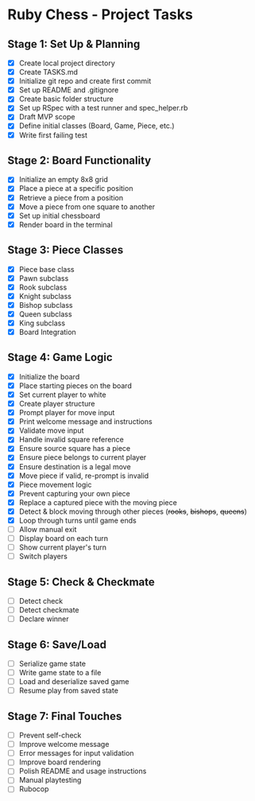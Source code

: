 # Ruby Chess - Project Tasks

## Stage 1: Set Up & Planning
- [x] Create local project directory
- [x] Create TASKS.md
- [x] Initialize git repo and create first commit
- [x] Set up README and .gitignore
- [x] Create basic folder structure
- [x] Set up RSpec with a test runner and spec_helper.rb
- [x] Draft MVP scope
- [x] Define initial classes (Board, Game, Piece, etc.)
- [x] Write first failing test

## Stage 2: Board Functionality
- [x] Initialize an empty 8x8 grid
- [x] Place a piece at a specific position
- [x] Retrieve a piece from a position
- [x] Move a piece from one square to another
- [x] Set up initial chessboard
- [x] Render board in the terminal

## Stage 3: Piece Classes
- [x] Piece base class
- [x] Pawn subclass
- [x] Rook subclass
- [x] Knight subclass
- [x] Bishop subclass
- [x] Queen subclass
- [x] King subclass
- [x] Board Integration

## Stage 4: Game Logic
- [x] Initialize the board
- [x] Place starting pieces on the board
- [x] Set current player to white
- [x] Create player structure
- [x] Prompt player for move input
- [x] Print welcome message and instructions
- [x] Validate move input
- [x] Handle invalid square reference
- [x] Ensure source square has a piece
- [x] Ensure piece belongs to current player
- [x] Ensure destination is a legal move
- [x] Move piece if valid, re-prompt is invalid
- [x] Piece movement logic
- [x] Prevent capturing your own piece
- [x] Replace a captured piece with the moving piece
- [x] Detect & block moving through other pieces (~~rooks~~, ~~bishops~~, ~~queens~~)
- [x] Loop through turns until game ends
- [ ] Allow manual exit
- [ ] Display board on each turn
- [ ] Show current player's turn
- [ ] Switch players

## Stage 5: Check & Checkmate
- [ ] Detect check
- [ ] Detect checkmate
- [ ] Declare winner

## Stage 6: Save/Load
- [ ] Serialize game state
- [ ] Write game state to a file
- [ ] Load and deserialize saved game
- [ ] Resume play from saved state

## Stage 7: Final Touches
- [ ] Prevent self-check
- [ ] Improve welcome message
- [ ] Error messages for input validation
- [ ] Improve board rendering
- [ ] Polish README and usage instructions
- [ ] Manual playtesting
- [ ] Rubocop